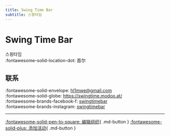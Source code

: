 ```yaml
---
title: Swing Time Bar
subtitle: 스윙타임
---
```


# Swing Time Bar

스윙타임  
:fontawesome-solid-location-dot: 首尔  


## 联系

:fontawesome-solid-envelope: <hl1mwe@gmail.com>  
:fontawesome-solid-globe: <https://swingtime.modoo.at/>  
:fontawesome-brands-facebook-f: [swingtimebar](https://www.facebook.com/swingtimebar)  
:fontawesome-brands-instagram: [swingtimebar](http://instagram.com/swingtimebar)  

---

[:fontawesome-solid-pen-to-square: 编辑组织](https://github.com/swingdance/orgs/issues/new?assignees=&labels=update+org&projects=&template=03-update_entity.yml&title=Update%20Org%3A%20ko_KR%20%E2%80%A2%20Swing%20Time%20Bar&region=ko_KR&id=swing-time-bar&name=Swing%20Time%20Bar){ .md-button } [:fontawesome-solid-plus: 添加活动](https://github.com/swingdance/events/issues/new?assignees=&labels=add+event&projects=&template=02-add_entity.yml&title=Add%20Event%3A%20ko_KR%20%E2%80%A2%20%3CName%3E&region=ko_KR&province=Seoul&city=Seoul&org_id=swing-time-bar){ .md-button }
